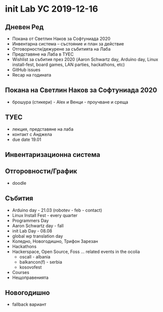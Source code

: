 # init Lab УС 2019-12-16

## Дневен Ред
- Покана от Светлин Наков за Софтуниада 2020
- Инвентарна система – състояние и план за действие
- Отговорности/дежурене за събитията на Лаба
- Представяне на Лаба в ТУЕС
- Wishlist за събития през 2020 (Aaron Schwartz day, Arduino day, Linux install-fest, board games, LAN parties, hackathons, etc)
- GitHub issues
- Recap на годината

## Покана на Светлин Наков за Софтуниада 2020
- брошура (стикери) - Alex и Венци - проучване и среща

## ТУЕС
- лекция, представяне на лаба
- контакт с Анджела
- due date 19.01

## Инвентаризационна система

## Отгоровности/График
- doodle

## Събития
- Arduino day - 21.03 (robotev - feb - contact)
- Linux Install Fest - every quarter
- Programmers Day
- Aaron Schwartz day - fall
- init Lab Day - 08.08
- global wp translation day
- Коледно, Новогодишно, Трифон Зарезан
- Hackathons
- Hackerspace, Open Source, Foss ... related events in the ocolia
    - oscall - albania
    - balkancon(f) - serbia
    - kosovofest
- Courses
- Нещоправенията

## Новогодишно
- fallback вариант 
